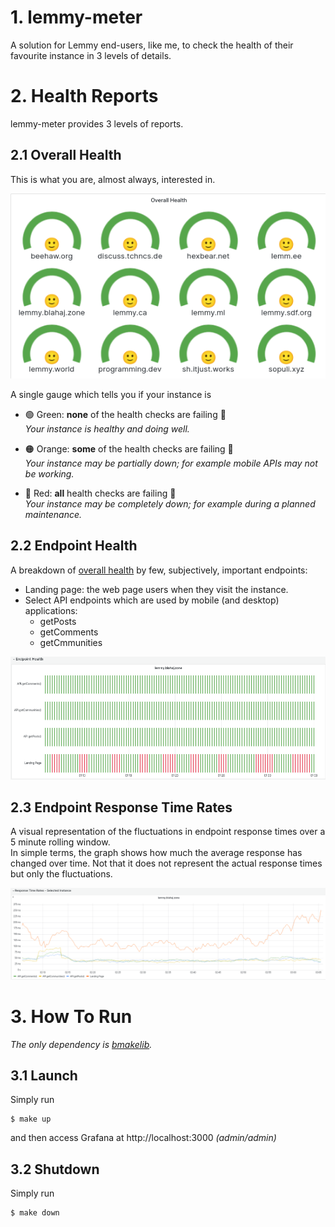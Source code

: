 # 1. lemmy-meter

A solution for Lemmy end-users, like me, to check the health of their favourite instance in 3
levels of details.


# 2. Health Reports

lemmy-meter provides 3 levels of reports.

## 2.1 Overall Health

This is what you are, almost always, interested in.  

![](images/lemmy-meter-overall-health.png)

A single gauge which tells you if your instance is

* <span color="#56a64b">🟢 Green</span>: **none** of the health checks are failing 🙂  
_Your instance is healthy and doing well._

* <span color="#ff780a">🟠 Orange</span>: **some** of the health checks are failing 🫤  
_Your instance may be partially down; for example mobile APIs may not be working._

* <span color="#e02f44">🔴 Red</span>: **all** health checks are failing 🙁  
_Your instance may be completely down; for example during a planned maintenance._


## 2.2 Endpoint Health

A breakdown of [overall health](#21-overall-health) by few, subjectively, important endpoints:

* Landing page: the web page users when they visit the instance.
* Select API endpoints which are used by mobile (and desktop) applications:
  - getPosts
  - getComments
  - getCmmunities

![](images/lemmy-meter-endpoint-health.png)

## 2.3 Endpoint Response Time Rates

A visual representation of the fluctuations in endpoint response times over a 5 minute rolling window.  
In simple terms, the graph shows how much the average response has changed over time.  Not that
it does not represent the actual response times but only the fluctuations.

![](images/lemmy-meter-response-time-rates.png)

# 3. How To Run

*The only dependency is [bmakelib](https://github.com/bahmanm/bmakelib).*

## 3.1 Launch

Simply run

```
$ make up
```

and then access Grafana at http://localhost:3000 *(admin/admin)*

## 3.2 Shutdown

Simply run

```
$ make down
```
